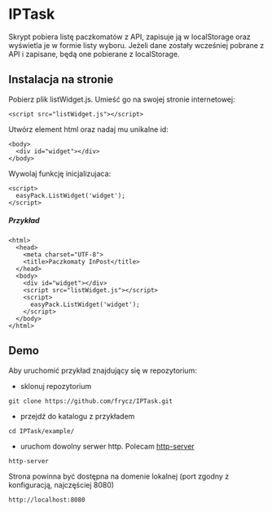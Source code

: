 # IPTask
Skrypt pobiera listę paczkomatów z API, zapisuje ją w localStorage oraz wyświetla je w formie listy wyboru. Jeżeli dane zostały wcześniej pobrane z API i zapisane, będą one pobierane z localStorage.
## Instalacja na stronie
Pobierz plik listWidget.js. Umieść go na swojej stronie internetowej: 
```
<script src="listWidget.js"></script>
```
Utwórz element html oraz nadaj mu unikalne id:
```
<body>
  <div id="widget"></div>
</body>
```
Wywolaj funkcję inicjalizujaca:
```
<script>
  easyPack.ListWidget('widget');
</script>
```
##### Przykład
```
<html>
  <head>
    <meta charset="UTF-8">
    <title>Paczkomaty InPost</title>
  </head>
  <body>
    <div id="widget"></div>
    <script src="listWidget.js"></script>
    <script>
      easyPack.ListWidget('widget');
    </script>
  </body>
</html>
```
## Demo
Aby uruchomić przykład znajdujący się w repozytorium:  
- sklonuj repozytorium
```
git clone https://github.com/frycz/IPTask.git
```
- przejdź do katalogu z przykładem
```
cd IPTask/example/
```
- uruchom dowolny serwer http. Polecam [http-server]( https://github.com/indexzero/http-server)
```
http-server
```
Strona powinna być dostępna na domenie lokalnej (port zgodny z konfiguracją, najczęściej 8080)
```
http://localhost:8080
```
